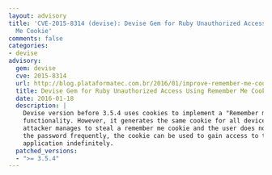 ```yaml
---
layout: advisory
title: 'CVE-2015-8314 (devise): Devise Gem for Ruby Unauthorized Access Using Remember
  Me Cookie'
comments: false
categories:
- devise
advisory:
  gem: devise
  cve: 2015-8314
  url: http://blog.plataformatec.com.br/2016/01/improve-remember-me-cookie-expiration-in-devise/
  title: Devise Gem for Ruby Unauthorized Access Using Remember Me Cookie
  date: 2016-01-18
  description: |
    Devise version before 3.5.4 uses cookies to implement a "Remember me"
    functionality. However, it generates the same cookie for all devices. If an
    attacker manages to steal a remember me cookie and the user does not change
    the password frequently, the cookie can be used to gain access to the
    application indefinitely.
  patched_versions:
  - ">= 3.5.4"
---
```


